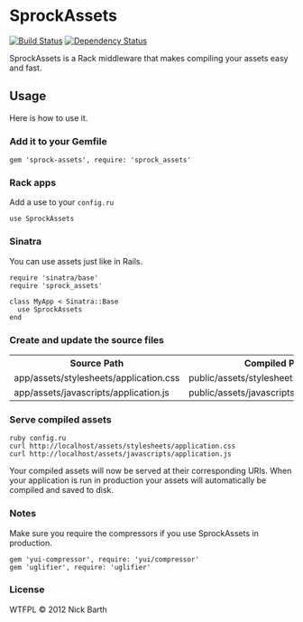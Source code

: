 # SprockAssets
[![Build Status](https://secure.travis-ci.org/nickbarth/SprockAssets.png?branch=master)](https://travis-ci.org/nickbarth/SprockAssets)
[![Dependency Status](https://gemnasium.com/nickbarth/SprockAssets.png)](https://gemnasium.com/nickbarth/SprockAssets)

SprockAssets is a Rack middleware that makes compiling your assets easy and fast.

## Usage

Here is how to use it.

### Add it to your Gemfile

    gem 'sprock-assets', require: 'sprock_assets'

### Rack apps

Add a use to your `config.ru`

    use SprockAssets

### Sinatra

You can use assets just like in Rails.

    require 'sinatra/base'
    require 'sprock_assets'

    class MyApp < Sinatra::Base
      use SprockAssets
    end

### Create and update the source files

<table>
  <tr>
    <th>Source Path</th>
    <th>Compiled Path</th>
  </tr>
  <tr>
    <td>app/assets/stylesheets/application.css</td>
    <td>public/assets/stylesheets/application.css</td>
  </tr>
  <tr>
    <td>app/assets/javascripts/application.js</td>
    <td>public/assets/javascripts/application.js</td>
  </tr>
</table>

### Serve compiled assets

    ruby config.ru
    curl http://localhost/assets/stylesheets/application.css
    curl http://localhost/assets/javascripts/application.js

Your compiled assets will now be served at their corresponding URIs.  When your
application is run in production your assets will automatically be compiled and
saved to disk.

### Notes

Make sure you require the compressors if you use SprockAssets in production.

    gem 'yui-compressor', require: 'yui/compressor'
    gem 'uglifier', require: 'uglifier'

### License
WTFPL &copy; 2012 Nick Barth
